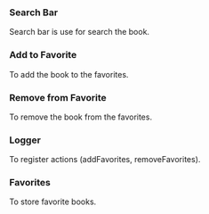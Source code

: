 ### Search Bar

Search bar is use for search the book.

### Add to Favorite

To add the book to the favorites.

### Remove from Favorite

To remove the book from the favorites.

### Logger

To register actions (addFavorites, removeFavorites).

### Favorites

To store favorite books.
